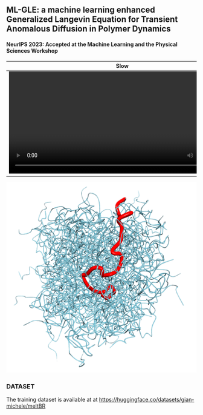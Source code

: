 ## ML-GLE: a machine learning enhanced Generalized Langevin Equation for Transient Anomalous Diffusion in Polymer Dynamics

#### NeurIPS 2023: Accepted at the Machine Learning and the Physical Sciences Workshop


   Slow                   |  Accelerated
|-------------------------|-------------------------|
| <video width="600" height="270" src="https://github.com/Gian-Michele-Cherchi/ml-gle/assets/43932730/d9c125b4-16f9-468e-8bef-27033069d62a" type="video/mov"></video>   |  <video width="600" height="270" src="https://github.com/Gian-Michele-Cherchi/ml-gle/assets/43932730/b4c85a78-ed01-43bf-9c7b-c60140fd891e" type="video/mov"></video> |















![1700335536342](image/README/1700335536342.png)

### DATASET

The training dataset is available at at https://huggingface.co/datasets/gian-michele/meltBR
